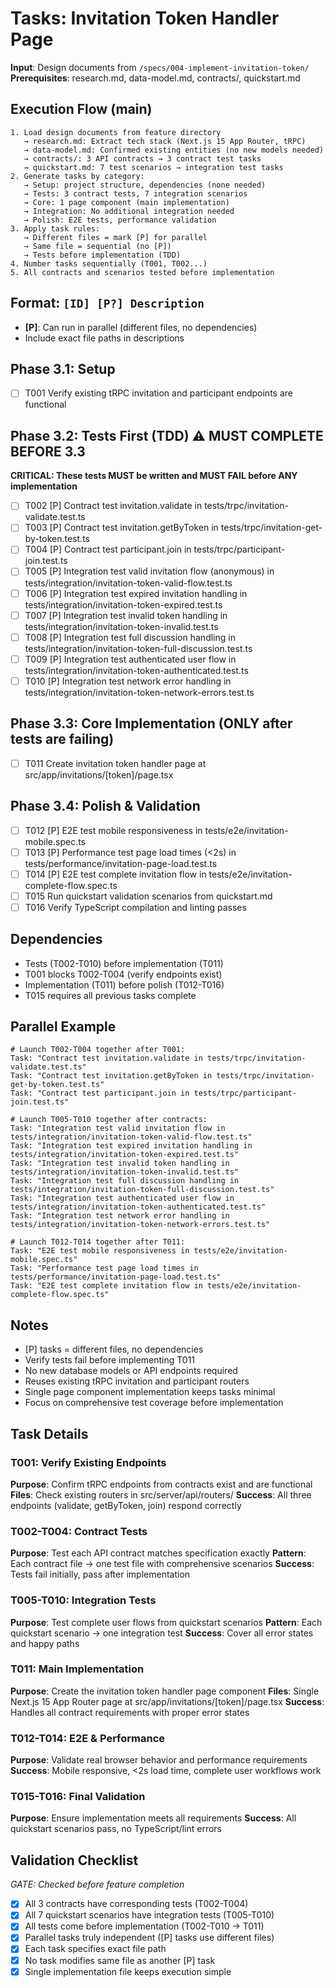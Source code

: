 # Tasks: Invitation Token Handler Page

**Input**: Design documents from `/specs/004-implement-invitation-token/`
**Prerequisites**: research.md, data-model.md, contracts/, quickstart.md

## Execution Flow (main)
```
1. Load design documents from feature directory
   → research.md: Extract tech stack (Next.js 15 App Router, tRPC)
   → data-model.md: Confirmed existing entities (no new models needed)
   → contracts/: 3 API contracts → 3 contract test tasks
   → quickstart.md: 7 test scenarios → integration test tasks
2. Generate tasks by category:
   → Setup: project structure, dependencies (none needed)
   → Tests: 3 contract tests, 7 integration scenarios
   → Core: 1 page component (main implementation)
   → Integration: No additional integration needed
   → Polish: E2E tests, performance validation
3. Apply task rules:
   → Different files = mark [P] for parallel
   → Same file = sequential (no [P])
   → Tests before implementation (TDD)
4. Number tasks sequentially (T001, T002...)
5. All contracts and scenarios tested before implementation
```

## Format: `[ID] [P?] Description`
- **[P]**: Can run in parallel (different files, no dependencies)
- Include exact file paths in descriptions

## Phase 3.1: Setup
- [ ] T001 Verify existing tRPC invitation and participant endpoints are functional

## Phase 3.2: Tests First (TDD) ⚠️ MUST COMPLETE BEFORE 3.3
**CRITICAL: These tests MUST be written and MUST FAIL before ANY implementation**
- [ ] T002 [P] Contract test invitation.validate in tests/trpc/invitation-validate.test.ts
- [ ] T003 [P] Contract test invitation.getByToken in tests/trpc/invitation-get-by-token.test.ts  
- [ ] T004 [P] Contract test participant.join in tests/trpc/participant-join.test.ts
- [ ] T005 [P] Integration test valid invitation flow (anonymous) in tests/integration/invitation-token-valid-flow.test.ts
- [ ] T006 [P] Integration test expired invitation handling in tests/integration/invitation-token-expired.test.ts
- [ ] T007 [P] Integration test invalid token handling in tests/integration/invitation-token-invalid.test.ts
- [ ] T008 [P] Integration test full discussion handling in tests/integration/invitation-token-full-discussion.test.ts
- [ ] T009 [P] Integration test authenticated user flow in tests/integration/invitation-token-authenticated.test.ts
- [ ] T010 [P] Integration test network error handling in tests/integration/invitation-token-network-errors.test.ts

## Phase 3.3: Core Implementation (ONLY after tests are failing)
- [ ] T011 Create invitation token handler page at src/app/invitations/[token]/page.tsx

## Phase 3.4: Polish & Validation  
- [ ] T012 [P] E2E test mobile responsiveness in tests/e2e/invitation-mobile.spec.ts
- [ ] T013 [P] Performance test page load times (<2s) in tests/performance/invitation-page-load.test.ts
- [ ] T014 [P] E2E test complete invitation flow in tests/e2e/invitation-complete-flow.spec.ts
- [ ] T015 Run quickstart validation scenarios from quickstart.md
- [ ] T016 Verify TypeScript compilation and linting passes

## Dependencies
- Tests (T002-T010) before implementation (T011)
- T001 blocks T002-T004 (verify endpoints exist)
- Implementation (T011) before polish (T012-T016)
- T015 requires all previous tasks complete

## Parallel Example
```
# Launch T002-T004 together after T001:
Task: "Contract test invitation.validate in tests/trpc/invitation-validate.test.ts"
Task: "Contract test invitation.getByToken in tests/trpc/invitation-get-by-token.test.ts"  
Task: "Contract test participant.join in tests/trpc/participant-join.test.ts"

# Launch T005-T010 together after contracts:
Task: "Integration test valid invitation flow in tests/integration/invitation-token-valid-flow.test.ts"
Task: "Integration test expired invitation handling in tests/integration/invitation-token-expired.test.ts"
Task: "Integration test invalid token handling in tests/integration/invitation-token-invalid.test.ts"
Task: "Integration test full discussion handling in tests/integration/invitation-token-full-discussion.test.ts"
Task: "Integration test authenticated user flow in tests/integration/invitation-token-authenticated.test.ts"
Task: "Integration test network error handling in tests/integration/invitation-token-network-errors.test.ts"

# Launch T012-T014 together after T011:
Task: "E2E test mobile responsiveness in tests/e2e/invitation-mobile.spec.ts"
Task: "Performance test page load times in tests/performance/invitation-page-load.test.ts"
Task: "E2E test complete invitation flow in tests/e2e/invitation-complete-flow.spec.ts"
```

## Notes
- [P] tasks = different files, no dependencies
- Verify tests fail before implementing T011
- No new database models or API endpoints required
- Reuses existing tRPC invitation and participant routers
- Single page component implementation keeps tasks minimal
- Focus on comprehensive test coverage before implementation

## Task Details

### T001: Verify Existing Endpoints
**Purpose**: Confirm tRPC endpoints from contracts exist and are functional
**Files**: Check existing routers in src/server/api/routers/
**Success**: All three endpoints (validate, getByToken, join) respond correctly

### T002-T004: Contract Tests
**Purpose**: Test each API contract matches specification exactly
**Pattern**: Each contract file → one test file with comprehensive scenarios
**Success**: Tests fail initially, pass after implementation

### T005-T010: Integration Tests  
**Purpose**: Test complete user flows from quickstart scenarios
**Pattern**: Each quickstart scenario → one integration test
**Success**: Cover all error states and happy paths

### T011: Main Implementation
**Purpose**: Create the invitation token handler page component
**Files**: Single Next.js 15 App Router page at src/app/invitations/[token]/page.tsx
**Success**: Handles all contract requirements with proper error states

### T012-T014: E2E & Performance
**Purpose**: Validate real browser behavior and performance requirements
**Success**: Mobile responsive, <2s load time, complete user workflows work

### T015-T016: Final Validation
**Purpose**: Ensure implementation meets all requirements
**Success**: All quickstart scenarios pass, no TypeScript/lint errors

## Validation Checklist
*GATE: Checked before feature completion*

- [x] All 3 contracts have corresponding tests (T002-T004)
- [x] All 7 quickstart scenarios have integration tests (T005-T010)  
- [x] All tests come before implementation (T002-T010 → T011)
- [x] Parallel tasks truly independent ([P] tasks use different files)
- [x] Each task specifies exact file path
- [x] No task modifies same file as another [P] task
- [x] Single implementation file keeps execution simple